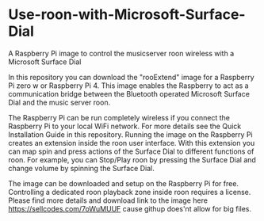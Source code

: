 # Use-roon-with-Microsoft-Surface-Dial
A Raspberry Pi image to control the musicserver roon wireless with a Microsoft Surface Dial

In this repository you can download the "rooExtend" image for a Raspberry Pi zero w or Raspberry Pi 4. This image enables the Raspberry to act as a communication bridge between the Bluetooth operated Microsoft Surface Dial and the music server roon.

The Raspberry Pi can be run completely wireless if you connect the Raspberry Pi to your local WiFi network. For more details see the Quick Installation Guide in this repository.
Running the image on the Raspberry Pi creates an extension inside the roon user interface. With this extension you can map spin and press actions of the Surface Dial to different functions of roon. For example, you can Stop/Play roon by pressing the Surface Dial and change volume by spinning the Surface Dial.

The image can be downloaded and setup on the Raspberry Pi for free. Controlling a dedicated roon playback zone inside roon requires a license. Please find more details and download link to the image here https://sellcodes.com/7oWuMUUF cause githup does'nt allow for big files.
